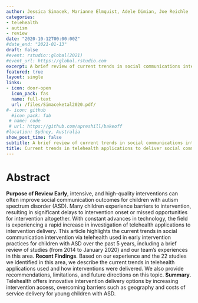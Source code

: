 ```yaml
---
author: Jessica Simacek, Marianne Elmquist, Adele Dimian, Joe Reichle 
categories:
- telehealth
- autism
- review
date: "2020-10-12T00:00:00Z"
#date_end: "2021-01-13"
draft: false
#event: rstudio::global(2021)
#event_url: https://global.rstudio.com
excerpt: A brief review of current trends in social communications interventions delivered via telehealth for young children with or who may develop autism.
featured: true
layout: single
links:
- icon: door-open
  icon_pack: fas
  name: full-text
  url: /files/Simaceketal2020.pdf/
#- icon: github
  #icon_pack: fab
 # name: code
 # url: https://github.com/apreshill/bakeoff
#location: Sydney, Australia
show_post_time: false
subtitle: A brief review of current trends in social communications interventions delivered via telehealth for young children with or who may develop autism. 
title: Current trends in telehealth applications to deliver social communication interventions for young children with or at risk for autism spectrum disorder.
---
```

# Abstract

**Purpose of Review Early**, intensive, and high-quality interventions can often improve social communication outcomes for children with autism spectrum disorder (ASD). Many children experience barriers to intervention, resulting in significant delays to intervention onset or missed opportunities for intervention altogether. With constant advances in technology, the field is experiencing a rapid increase in investigation of telehealth applications to intervention delivery. This article highlights the current trends in social communication intervention via telehealth used in early intervention practices for children with ASD over the past 5 years, including a brief review of studies (from 2014 to January 2020) and our team’s experiences in this area. 
**Recent Findings**. Based on our experience and the 22 studies we identified in this area, we describe the current trends in telehealth applications used and how interventions were delivered. We also provide recommendations, limitations, and future directions on this topic. 
**Summary**. Telehealth offers innovative intervention delivery options by increasing intervention access, overcoming barriers such as geography and costs of service delivery for young children with ASD.
